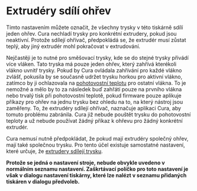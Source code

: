 Extrudéry sdílí ohřev
====
Tímto nastavením můžete označit, že všechny trysky v této tiskárně sdílí jeden ohřev. Cura nechladí trysky pro konkrétní extrudery, pokud jsou neaktivní. Protože sdílejí ohřívač, předpokládá se, že extrudér musí zůstat teplý, aby jiný extrudér mohl pokračovat v extrudování.

Nejčastěji je to nutné pro směšovací trysky, kde se do stejné trysky přivádí více vláken. Tato tryska má pouze jeden ohřev, který zahřívá kterékoli vlákno uvnitř trysky. Pokud by Cura ovládala zahřívání pro každé vlákno zvlášť, pokusila by se současně udržet trysku horkou pro aktivní vlákno, zatímco by ji ochlazovala na [pohotovostní teplotu](../material/material_standby_temperature.md) pro ostatní vlákna. To je nemožné a mělo by to za následek buď zahřátí pouze na prvního vlákna nebo trvalý tisk při pohotovostní teplotě, pokud firmware pouze aplikuje příkazy pro ohřev na jednu trysku bez ohledu na to, na který nástroj jsou zaměřeny. To, že extrudéry sdílejí ohřívač, naznačuje aplikaci Cura, aby tomuto problému zabránila. Cura již nebude pouštět trysku do pohotovostní teploty a už nebude používat žádný příkaz k ohřevu pro žádný konkrétní extrudér.

Cura nemusí nutně předpokládat, že pokud mají extrudéry společný ohřev, mají také společnou trysku. Pro tento účel existuje samostatné nastavení, které určuje, že [extrudery sdílejí trysku](machine_extruders_share_nozzle.md).

**Protože se jedná o nastavení stroje, nebude obvykle uvedeno v normálním seznamu nastavení. Zaškrtávací políčko pro toto nastavení je však v dialogu nastavení tiskárny, které lze nalézt v seznamu přidaných tiskáren v dialogu předvoleb.**